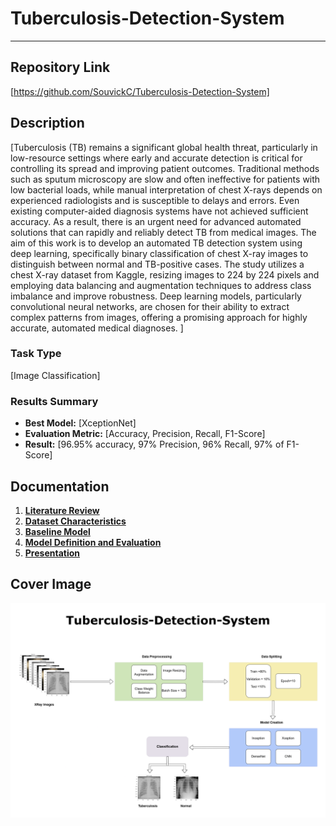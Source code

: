 # Tuberculosis-Detection-System
---

## Repository Link

[https://github.com/SouvickC/Tuberculosis-Detection-System]

## Description

[Tuberculosis (TB) remains a significant global health threat, particularly in low-resource settings where early and accurate detection is critical for controlling its spread and improving patient outcomes. Traditional methods such as sputum microscopy are slow and often ineffective for patients with low bacterial loads, while manual interpretation of chest X-rays depends on experienced radiologists and is susceptible to delays and errors. Even existing computer-aided diagnosis systems have not achieved sufficient accuracy. As a result, there is an urgent need for advanced automated solutions that can rapidly and reliably detect TB from medical images. The aim of this work is to develop an automated TB detection system using deep learning, specifically binary classification of chest X-ray images to distinguish between normal and TB-positive cases. The study utilizes a chest X-ray dataset from Kaggle, resizing images to 224 by 224 pixels and employing data balancing and augmentation techniques to address class imbalance and improve robustness. Deep learning models, particularly convolutional neural networks, are chosen for their ability to extract complex patterns from images, offering a promising approach for highly accurate, automated medical diagnoses.
]

### Task Type

[Image Classification]

### Results Summary

- **Best Model:** [XceptionNet]
- **Evaluation Metric:** [Accuracy, Precision, Recall, F1-Score]
- **Result:** [96.95% accuracy, 97% Precision, 96% Recall, 97% of F1-Score]

## Documentation

1. **[Literature Review](0_LiteratureReview/README.md)**
2. **[Dataset Characteristics](1_DatasetCharacteristics/EDA_TB_Dataset.ipynb)**
3. **[Baseline Model](2_BaselineModel/baseline_model.ipynb)**
4. **[Model Definition and Evaluation](3_Model)**
5. **[Presentation](4_Presentation/ML_PPT.pptx)**

## Cover Image

![Project Cover Image](CoverImage/cover_image.png)
